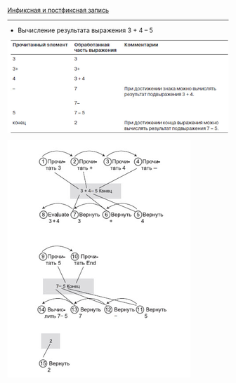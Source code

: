 [Инфиксная и постфиксная запись](src/main/resources/images/infixAndPostfix.jpg)
________________________________________________________________________________
+ Вычисление результата выражения 3 + 4 – 5

![](src/main/resources/images/result.jpg)

![](src/main/resources/images/2.jpg)